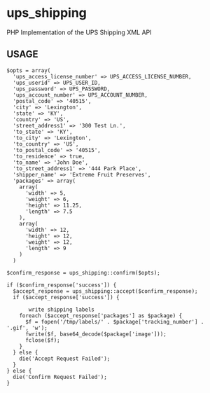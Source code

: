 # ups_shipping

PHP Implementation of the UPS Shipping XML API

## USAGE
  
    $opts = array(
      'ups_access_license_number' => UPS_ACCESS_LICENSE_NUMBER,
      'ups_userid' => UPS_USER_ID,
      'ups_password' => UPS_PASSWORD,
      'ups_account_number' => UPS_ACCOUNT_NUMBER,
      'postal_code' => '40515',
      'city' => 'Lexington',
      'state' => 'KY',
      'country' => 'US',
      'street_address1' => '300 Test Ln.',
      'to_state' => 'KY',
      'to_city' => 'Lexington',
      'to_country' => 'US',
      'to_postal_code' => '40515',
      'to_residence' => true,
      'to_name' => 'John Doe',
      'to_street_address1' => '444 Park Place',
      'shipper_name' => 'Extreme Fruit Preserves',
      'packages' => array(
        array(
          'width' => 5,
          'weight' => 6,
          'height' => 11.25,
          'length' => 7.5
        ),
        array(
          'width' => 12,
          'height' => 12,
          'weight' => 12,
          'length' => 9
        )
      )
  
    $confirm_response = ups_shipping::confirm($opts);
  
    if ($confirm_response['success']) {
      $accept_response = ups_shipping::accept($confirm_response);
      if ($accept_response['success']) {
  
           write shipping labels
        foreach ($accept_response['packages'] as $package) {
          $f = fopen('/tmp/labels/' . $package['tracking_number'] . '.gif', 'w');
          fwrite($f, base64_decode($package['image']));
          fclose($f);
        }
      } else {
        die('Accept Request Failed');
      }
    } else {
      die('Confirm Request Failed');
    }

